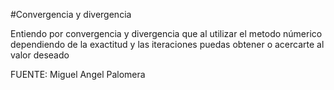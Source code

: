 #Convergencia y divergencia

Entiendo por convergencia y divergencia que al utilizar el metodo númerico dependiendo de la exactitud y las iteraciones puedas obtener o acercarte al valor deseado

FUENTE: Miguel Angel Palomera
